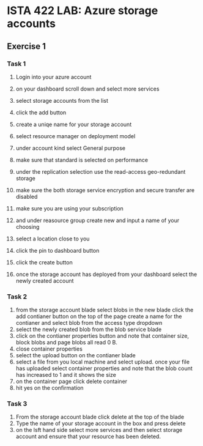 # ISTA 422 LAB: Azure storage accounts
## Exercise 1

### Task 1
   1. Login into your azure account
   1. on your dashboard scroll down and select more services
   1. select storage accounts from the list
   1. click the add button 
   1. create a uniqe name for your storage account
   1. select resource manager on deployment model
   1. under account kind select General purpose
   1. make sure that standard is selected on performance
   1. under the replication selection use the read-access geo-redundant storage
   1. make sure the both storage service encryption and secure transfer are disabled
   1. make sure you are using your subscription
   1. and under reasource group create new and input a name of your choosing
   1. select a location close to you
   1. click the pin to dashboard button
   1. click the create button  

   1. once the storage account has deployed from your dashboard select
      the newly created account
	  
### Task 2

   1. from the storage account blade select blobs
    in the new blade click the add contianer button on the top of the page
    create a name for the contianer and select blob from the access type dropdown
   1. select the newly created blob from the blob service blade
   1. click on the contianer properties button and note that container size, 
    block blobs and page blobs all read 0 B.
   1. close container properties
   1. select the upload button on the contianer blade
   1. select a file from you local machine and select upload.
    once your file has uploaded select container properties and note that the
    blob count has increased to 1 and it shows the size
   1. on the container page click delete container
   1. hit yes on the confirmation 
    
### Task 3
   
   1. From the storage account blade click delete  at the top of the blade
   1. Type the name of your storage account in the box and press delete
   1. on the lsft hand side select more services and then select storage account
      and ensure that your resource has been deleted.


